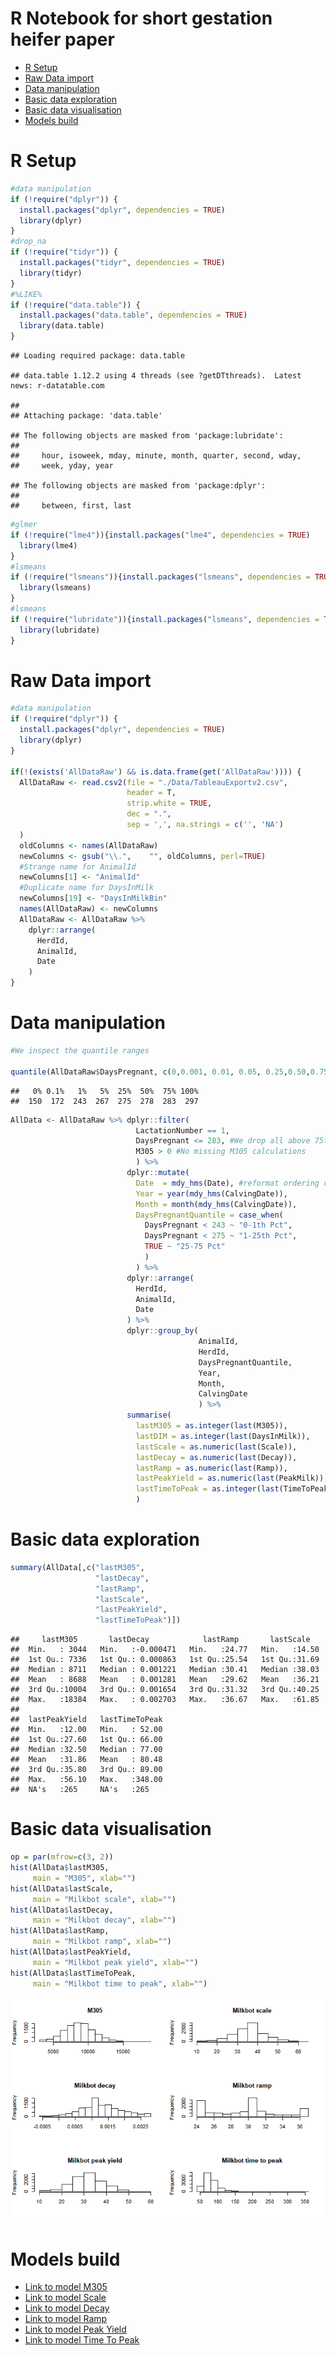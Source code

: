 R Notebook for short gestation heifer paper
================

-   [R Setup](#r-setup)
-   [Raw Data import](#raw-data-import)
-   [Data manipulation](#data-manipulation)
-   [Basic data exploration](#basic-data-exploration)
-   [Basic data visualisation](#basic-data-visualisation)
-   [Models build](#models-build)

R Setup
=======

``` r
#data manipulation
if (!require("dplyr")) {
  install.packages("dplyr", dependencies = TRUE)
  library(dplyr)
}
#drop_na
if (!require("tidyr")) {
  install.packages("tidyr", dependencies = TRUE)
  library(tidyr)
}
#%LIKE%
if (!require("data.table")) {
  install.packages("data.table", dependencies = TRUE)
  library(data.table)
}
```

    ## Loading required package: data.table

    ## data.table 1.12.2 using 4 threads (see ?getDTthreads).  Latest news: r-datatable.com

    ## 
    ## Attaching package: 'data.table'

    ## The following objects are masked from 'package:lubridate':
    ## 
    ##     hour, isoweek, mday, minute, month, quarter, second, wday,
    ##     week, yday, year

    ## The following objects are masked from 'package:dplyr':
    ## 
    ##     between, first, last

``` r
#glmer
if (!require("lme4")){install.packages("lme4", dependencies = TRUE)
  library(lme4)
}
#lsmeans
if (!require("lsmeans")){install.packages("lsmeans", dependencies = TRUE)
  library(lsmeans)
}
#lsmeans
if (!require("lubridate")){install.packages("lsmeans", dependencies = TRUE)
  library(lubridate)
}
```

Raw Data import
===============

``` r
#data manipulation
if (!require("dplyr")) {
  install.packages("dplyr", dependencies = TRUE)
  library(dplyr)
}

if(!(exists('AllDataRaw') && is.data.frame(get('AllDataRaw')))) {
  AllDataRaw <- read.csv2(file = "./Data/TableauExportv2.csv", 
                          header = T,
                          strip.white = TRUE,
                          dec = ".",
                          sep = ',', na.strings = c('', 'NA')
  )
  oldColumns <- names(AllDataRaw)
  newColumns <- gsub("\\.",    "", oldColumns, perl=TRUE)
  #Strange name for AnimalId
  newColumns[1] <- "AnimalId"
  #Duplicate name for DaysInMilk
  newColumns[19] <- "DaysInMilkBin"
  names(AllDataRaw) <- newColumns
  AllDataRaw <- AllDataRaw %>% 
    dplyr::arrange(
      HerdId,
      AnimalId,
      Date
    )
}
```

Data manipulation
=================

``` r
#We inspect the quantile ranges

quantile(AllDataRaw$DaysPregnant, c(0,0.001, 0.01, 0.05, 0.25,0.50,0.75,1))
```

    ##   0% 0.1%   1%   5%  25%  50%  75% 100% 
    ##  150  172  243  267  275  278  283  297

``` r
AllData <- AllDataRaw %>% dplyr::filter(
                            LactationNumber == 1,
                            DaysPregnant <= 283, #We drop all above 75th percentile because no interest at this stage, missing inseminations?
                            M305 > 0 #No missing M305 calculations
                            ) %>% 
                          dplyr::mutate(
                            Date  = mdy_hms(Date), #reformat ordering date
                            Year = year(mdy_hms(CalvingDate)),
                            Month = month(mdy_hms(CalvingDate)),
                            DaysPregnantQuantile = case_when(
                              DaysPregnant < 243 ~ "0-1th Pct",
                              DaysPregnant < 275 ~ "1-25th Pct",
                              TRUE ~ "25-75 Pct"
                              )
                            ) %>%
                          dplyr::arrange(
                            HerdId,
                            AnimalId,
                            Date
                          ) %>%
                          dplyr::group_by(
                                          AnimalId,
                                          HerdId,
                                          DaysPregnantQuantile,
                                          Year,
                                          Month,
                                          CalvingDate
                                          ) %>% 
                          summarise(
                            lastM305 = as.integer(last(M305)),
                            lastDIM = as.integer(last(DaysInMilk)),
                            lastScale = as.numeric(last(Scale)),
                            lastDecay = as.numeric(last(Decay)),
                            lastRamp = as.numeric(last(Ramp)),
                            lastPeakYield = as.numeric(last(PeakMilk)),
                            lastTimeToPeak = as.integer(last(TimeToPeak))
                            )
```

Basic data exploration
======================

``` r
summary(AllData[,c("lastM305",
                   "lastDecay",
                   "lastRamp",
                   "lastScale",
                   "lastPeakYield",
                   "lastTimeToPeak")])
```

    ##     lastM305       lastDecay            lastRamp       lastScale    
    ##  Min.   : 3044   Min.   :-0.000471   Min.   :24.77   Min.   :14.50  
    ##  1st Qu.: 7336   1st Qu.: 0.000863   1st Qu.:25.54   1st Qu.:31.69  
    ##  Median : 8711   Median : 0.001221   Median :30.41   Median :38.03  
    ##  Mean   : 8688   Mean   : 0.001281   Mean   :29.62   Mean   :36.21  
    ##  3rd Qu.:10004   3rd Qu.: 0.001654   3rd Qu.:31.32   3rd Qu.:40.25  
    ##  Max.   :18384   Max.   : 0.002703   Max.   :36.67   Max.   :61.85  
    ##                                                                     
    ##  lastPeakYield   lastTimeToPeak  
    ##  Min.   :12.00   Min.   : 52.00  
    ##  1st Qu.:27.60   1st Qu.: 66.00  
    ##  Median :32.50   Median : 77.00  
    ##  Mean   :31.86   Mean   : 80.48  
    ##  3rd Qu.:35.80   3rd Qu.: 89.00  
    ##  Max.   :56.10   Max.   :348.00  
    ##  NA's   :265     NA's   :265

Basic data visualisation
========================

``` r
op = par(mfrow=c(3, 2))
hist(AllData$lastM305,
     main = "M305", xlab="")
hist(AllData$lastScale,
     main = "Milkbot scale", xlab="")
hist(AllData$lastDecay,
     main = "Milkbot decay", xlab="")
hist(AllData$lastRamp,
     main = "Milkbot ramp", xlab="")
hist(AllData$lastPeakYield,
     main = "Milkbot peak yield", xlab="")
hist(AllData$lastTimeToPeak,
     main = "Milkbot time to peak", xlab="")
```

![](README_files/figure-markdown_github/unnamed-chunk-12-1.png)

Models build
============

-   [Link to model M305](Models/M305.md)
-   [Link to model Scale](Models/Scale.md)
-   [Link to model Decay](Models/Decay.md)
-   [Link to model Ramp](Models/Ramp.md)
-   [Link to model Peak Yield](Models/PeakYield.md)
-   [Link to model Time To Peak](Models/TimeToPeak.md)
